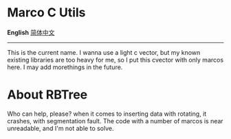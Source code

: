 # Marco C Utils
**English** [简体中文](README_zh.md)
***
This is the current name.
I wanna use a light c vector, but my known existing libraries are too heavy for me, so I put this cvector with only marcos here. I may add morethings in the future.

# About RBTree
Who can help, please?
when it comes to inserting data with rotating, it crashes, with segmentation fault.
The code with a number of marcos is near unreadable, and I'm not able to solve.
